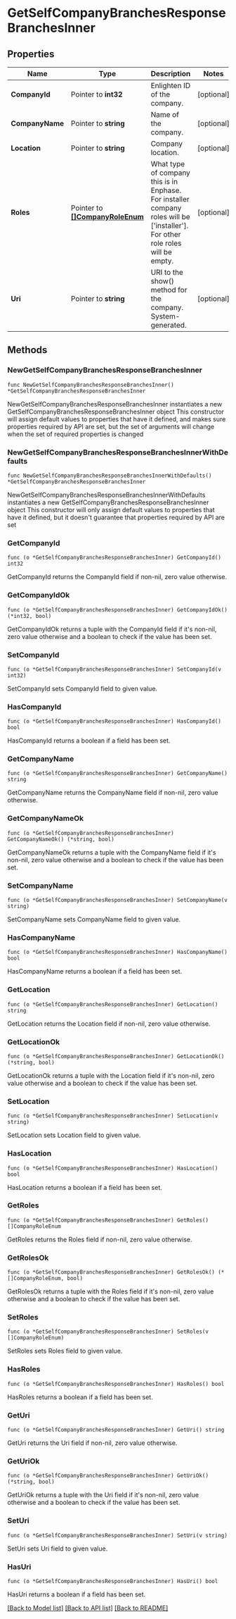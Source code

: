 # GetSelfCompanyBranchesResponseBranchesInner

## Properties

Name | Type | Description | Notes
------------ | ------------- | ------------- | -------------
**CompanyId** | Pointer to **int32** | Enlighten ID of the company. | [optional] 
**CompanyName** | Pointer to **string** | Name of the company. | [optional] 
**Location** | Pointer to **string** | Company location. | [optional] 
**Roles** | Pointer to [**[]CompanyRoleEnum**](CompanyRoleEnum.md) | What type of company this is in Enphase. For installer company roles will be [&#39;installer&#39;]. For other role roles will be empty. | [optional] 
**Uri** | Pointer to **string** | URI to the show() method for the company. System-generated. | [optional] 

## Methods

### NewGetSelfCompanyBranchesResponseBranchesInner

`func NewGetSelfCompanyBranchesResponseBranchesInner() *GetSelfCompanyBranchesResponseBranchesInner`

NewGetSelfCompanyBranchesResponseBranchesInner instantiates a new GetSelfCompanyBranchesResponseBranchesInner object
This constructor will assign default values to properties that have it defined,
and makes sure properties required by API are set, but the set of arguments
will change when the set of required properties is changed

### NewGetSelfCompanyBranchesResponseBranchesInnerWithDefaults

`func NewGetSelfCompanyBranchesResponseBranchesInnerWithDefaults() *GetSelfCompanyBranchesResponseBranchesInner`

NewGetSelfCompanyBranchesResponseBranchesInnerWithDefaults instantiates a new GetSelfCompanyBranchesResponseBranchesInner object
This constructor will only assign default values to properties that have it defined,
but it doesn't guarantee that properties required by API are set

### GetCompanyId

`func (o *GetSelfCompanyBranchesResponseBranchesInner) GetCompanyId() int32`

GetCompanyId returns the CompanyId field if non-nil, zero value otherwise.

### GetCompanyIdOk

`func (o *GetSelfCompanyBranchesResponseBranchesInner) GetCompanyIdOk() (*int32, bool)`

GetCompanyIdOk returns a tuple with the CompanyId field if it's non-nil, zero value otherwise
and a boolean to check if the value has been set.

### SetCompanyId

`func (o *GetSelfCompanyBranchesResponseBranchesInner) SetCompanyId(v int32)`

SetCompanyId sets CompanyId field to given value.

### HasCompanyId

`func (o *GetSelfCompanyBranchesResponseBranchesInner) HasCompanyId() bool`

HasCompanyId returns a boolean if a field has been set.

### GetCompanyName

`func (o *GetSelfCompanyBranchesResponseBranchesInner) GetCompanyName() string`

GetCompanyName returns the CompanyName field if non-nil, zero value otherwise.

### GetCompanyNameOk

`func (o *GetSelfCompanyBranchesResponseBranchesInner) GetCompanyNameOk() (*string, bool)`

GetCompanyNameOk returns a tuple with the CompanyName field if it's non-nil, zero value otherwise
and a boolean to check if the value has been set.

### SetCompanyName

`func (o *GetSelfCompanyBranchesResponseBranchesInner) SetCompanyName(v string)`

SetCompanyName sets CompanyName field to given value.

### HasCompanyName

`func (o *GetSelfCompanyBranchesResponseBranchesInner) HasCompanyName() bool`

HasCompanyName returns a boolean if a field has been set.

### GetLocation

`func (o *GetSelfCompanyBranchesResponseBranchesInner) GetLocation() string`

GetLocation returns the Location field if non-nil, zero value otherwise.

### GetLocationOk

`func (o *GetSelfCompanyBranchesResponseBranchesInner) GetLocationOk() (*string, bool)`

GetLocationOk returns a tuple with the Location field if it's non-nil, zero value otherwise
and a boolean to check if the value has been set.

### SetLocation

`func (o *GetSelfCompanyBranchesResponseBranchesInner) SetLocation(v string)`

SetLocation sets Location field to given value.

### HasLocation

`func (o *GetSelfCompanyBranchesResponseBranchesInner) HasLocation() bool`

HasLocation returns a boolean if a field has been set.

### GetRoles

`func (o *GetSelfCompanyBranchesResponseBranchesInner) GetRoles() []CompanyRoleEnum`

GetRoles returns the Roles field if non-nil, zero value otherwise.

### GetRolesOk

`func (o *GetSelfCompanyBranchesResponseBranchesInner) GetRolesOk() (*[]CompanyRoleEnum, bool)`

GetRolesOk returns a tuple with the Roles field if it's non-nil, zero value otherwise
and a boolean to check if the value has been set.

### SetRoles

`func (o *GetSelfCompanyBranchesResponseBranchesInner) SetRoles(v []CompanyRoleEnum)`

SetRoles sets Roles field to given value.

### HasRoles

`func (o *GetSelfCompanyBranchesResponseBranchesInner) HasRoles() bool`

HasRoles returns a boolean if a field has been set.

### GetUri

`func (o *GetSelfCompanyBranchesResponseBranchesInner) GetUri() string`

GetUri returns the Uri field if non-nil, zero value otherwise.

### GetUriOk

`func (o *GetSelfCompanyBranchesResponseBranchesInner) GetUriOk() (*string, bool)`

GetUriOk returns a tuple with the Uri field if it's non-nil, zero value otherwise
and a boolean to check if the value has been set.

### SetUri

`func (o *GetSelfCompanyBranchesResponseBranchesInner) SetUri(v string)`

SetUri sets Uri field to given value.

### HasUri

`func (o *GetSelfCompanyBranchesResponseBranchesInner) HasUri() bool`

HasUri returns a boolean if a field has been set.


[[Back to Model list]](../README.md#documentation-for-models) [[Back to API list]](../README.md#documentation-for-api-endpoints) [[Back to README]](../README.md)


